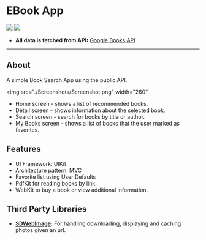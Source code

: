 # EBook App

![](https://badgen.net/badge/iOS/16/blue) ![](https://badgen.net/badge/Swift/5.7/orange)

- **All data is fetched from API:** [Google Books API](https://developers.google.com/books) 
___

## About
A simple Book Search App using the public API.

<img src="./Screenshots/Screenshot.png" width="260"

 - Home screen - shows a list of recommended books.
 - Detail screen - shows information about the selected book.
 - Search screen - search for books by title or author.
 - My Books screen - shows a list of books that the user marked as favorites. 

## Features
- UI Framework: UIKit
- Architecture pattern: MVC
- Favorite list using User Defaults
- PdfKit for reading books by link.
- WebKit to buy a book or view additional information.

## Third Party Libraries

- **[SDWebImage](https://github.com/SDWebImage/SDWebImage):** For handling downloading, displaying and caching photos given an url.
